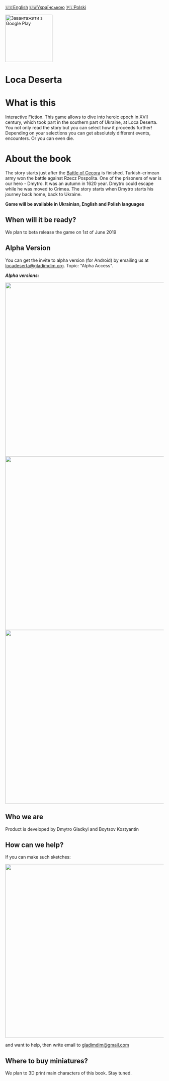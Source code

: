 [🇺🇸English](index_en.md)
[🇺🇦Українською](index.md)
[🇵🇱Polski](index_pl.md)

<a href='https://play.google.com/store/apps/details?id=gladimdim.locadeserta&pcampaignid=MKT-Other-global-all-co-prtnr-py-PartBadge-Mar2515-1'><img width=150 alt='Завантажити з Google Play' src='https://play.google.com/intl/en_us/badges/images/generic/ua_badge_web_generic.png'/></a>

# Loca Deserta

# What is this

Interactive Fiction. This game allows to dive into heroic epoch in XVII century, which took part in the southern part of Ukraine, at Loca Deserta. You not only read the story but you can select how it proceeds further! Depending on your selections you can get absolutely different events, encounters. Or you can even die.


# About the book

The story starts just after the [Battle of Cecora](https://en.wikipedia.org/wiki/Battle_of_Cecora_(1620)) is finished. Turkish-crimean army won the battle against Rzecz Pospolita. One of the prisoners of war is our hero - Dmytro. It was an autumn in 1620 year. Dmytro could escape while he was moved to Crimea. The story starts when Dmytro starts his journey back home, back to Ukraine.

**Game will be available in Ukrainian, English and Polish languages**

## When will it be ready?

We plan to beta release the game on 1st of June 2019

## Alpha Version

You can get the invite to alpha version (for Android) by emailing us at locadeserta@gladimdim.org. Topic: "Alpha Access".

***Alpha versions:***
<p align="center">
  <img src="images/screenshot_landing.jpg" width="550">
  <img src="images/screenshot_story_list.jpg" width="550">
  <img src="images/select_option.jpg" width="550">
</p>

## Who we are

Product is developed by Dmytro Gladkyi and Boytsov Kostyantin

## How can we help?

If you can make such sketches: 

<p align="center">
  <img src="Vesterfeld_example.jpg" width="550">
</p>

and want to help, then write email to gladimdim@gmail.com

## Where to buy miniatures?

We plan to 3D print main characters of this book. Stay tuned.

